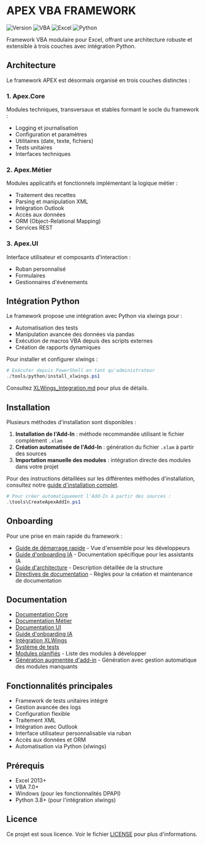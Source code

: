 # APEX VBA FRAMEWORK

![Version](https://img.shields.io/badge/Version-1.1.0-blue)
![VBA](https://img.shields.io/badge/Language-VBA-brightgreen)
![Excel](https://img.shields.io/badge/Platform-Excel-green)
![Python](https://img.shields.io/badge/Integration-Python-blue)

Framework VBA modulaire pour Excel, offrant une architecture robuste et extensible à trois couches avec intégration Python.

## Architecture

Le framework APEX est désormais organisé en trois couches distinctes :

### 1. Apex.Core

Modules techniques, transversaux et stables formant le socle du framework :

- Logging et journalisation
- Configuration et paramètres
- Utilitaires (date, texte, fichiers)
- Tests unitaires
- Interfaces techniques

### 2. Apex.Métier

Modules applicatifs et fonctionnels implémentant la logique métier :

- Traitement des recettes
- Parsing et manipulation XML
- Intégration Outlook
- Accès aux données
- ORM (Object-Relational Mapping)
- Services REST

### 3. Apex.UI

Interface utilisateur et composants d'interaction :

- Ruban personnalisé
- Formulaires
- Gestionnaires d'événements

## Intégration Python

Le framework propose une intégration avec Python via xlwings pour :

- Automatisation des tests
- Manipulation avancée des données via pandas
- Exécution de macros VBA depuis des scripts externes
- Création de rapports dynamiques

Pour installer et configurer xlwings :

```powershell
# Exécuter depuis PowerShell en tant qu'administrateur
./tools/python/install_xlwings.ps1
```

Consultez [XLWings_Integration.md](docs/Components/XLWings_Integration.md) pour plus de détails.

## Installation

Plusieurs méthodes d'installation sont disponibles :

1. **Installation de l'Add-In** : méthode recommandée utilisant le fichier complément `.xlam`
2. **Création automatisée de l'Add-In** : génération du fichier `.xlam` à partir des sources
3. **Importation manuelle des modules** : intégration directe des modules dans votre projet

Pour des instructions détaillées sur les différentes méthodes d'installation, consultez notre [guide d'installation complet](docs/Installation.md).

```powershell
# Pour créer automatiquement l'Add-In à partir des sources :
.\tools\CreateApexAddIn.ps1
```

## Onboarding

Pour une prise en main rapide du framework :

- [Guide de démarrage rapide](docs/QuickStartGuide.md) - Vue d'ensemble pour les développeurs
- [Guide d'onboarding IA](docs/AI_ONBOARDING_GUIDE.md) - Documentation spécifique pour les assistants IA
- [Guide d'architecture](docs/ARCHITECTURE.md) - Description détaillée de la structure
- [Directives de documentation](docs/DOCUMENTATION_GUIDELINES.md) - Règles pour la création et maintenance de documentation

## Documentation

- [Documentation Core](docs/CORE.md)
- [Documentation Métier](docs/METIER.md)
- [Documentation UI](docs/UI.md)
- [Guide d'onboarding IA](docs/AI_ONBOARDING_GUIDE.md)
- [Intégration XLWings](docs/Components/XLWings_Integration.md)
- [Système de tests](docs/Components/Testing.md)
- [Modules planifiés](docs/MODULES_PLANIFIES.md) - Liste des modules à développer
- [Génération augmentée d'add-in](docs/GENERATE_ADDIN_AUGMENTED.md) - Génération avec gestion automatique des modules manquants

## Fonctionnalités principales

- Framework de tests unitaires intégré
- Gestion avancée des logs
- Configuration flexible
- Traitement XML
- Intégration avec Outlook
- Interface utilisateur personnalisable via ruban
- Accès aux données et ORM
- Automatisation via Python (xlwings)

## Prérequis

- Excel 2013+
- VBA 7.0+
- Windows (pour les fonctionnalités DPAPI)
- Python 3.8+ (pour l'intégration xlwings)

## Licence

Ce projet est sous licence. Voir le fichier [LICENSE](LICENSE) pour plus d'informations.
